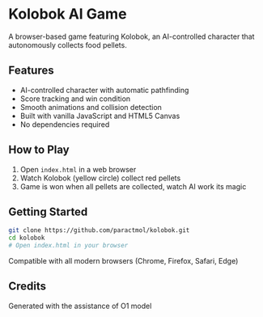 # Kolobok AI Game

A browser-based game featuring Kolobok, an AI-controlled character that autonomously collects food pellets.

## Features

- AI-controlled character with automatic pathfinding
- Score tracking and win condition
- Smooth animations and collision detection
- Built with vanilla JavaScript and HTML5 Canvas
- No dependencies required

## How to Play

1. Open `index.html` in a web browser
2. Watch Kolobok (yellow circle) collect red pellets
3. Game is won when all pellets are collected, watch AI work its magic

## Getting Started

```bash
git clone https://github.com/paractmol/kolobok.git
cd kolobok
# Open index.html in your browser
```

Compatible with all modern browsers (Chrome, Firefox, Safari, Edge)

## Credits

Generated with the assistance of O1 model